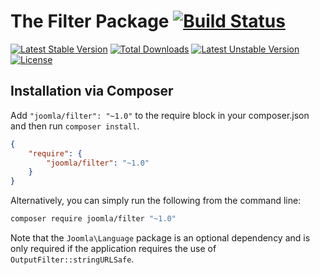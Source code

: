 # The Filter Package [![Build Status](https://travis-ci.org/joomla-framework/filter.png?branch=master)](https://travis-ci.org/joomla-framework/filter)

[![Latest Stable Version](https://poser.pugx.org/joomla/filter/v/stable)](https://packagist.org/packages/joomla/filter)
[![Total Downloads](https://poser.pugx.org/joomla/filter/downloads)](https://packagist.org/packages/joomla/filter)
[![Latest Unstable Version](https://poser.pugx.org/joomla/filter/v/unstable)](https://packagist.org/packages/joomla/filter)
[![License](https://poser.pugx.org/joomla/filter/license)](https://packagist.org/packages/joomla/filter)

## Installation via Composer

Add `"joomla/filter": "~1.0"` to the require block in your composer.json and then run `composer install`.

```json
{
	"require": {
		"joomla/filter": "~1.0"
	}
}
```

Alternatively, you can simply run the following from the command line:

```sh
composer require joomla/filter "~1.0"
```

Note that the `Joomla\Language` package is an optional dependency and is only required if the application requires the use of `OutputFilter::stringURLSafe`.

